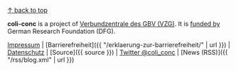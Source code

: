 [↑ back to top](#top)

**coli-conc** is a project of [Verbundzentrale des GBV (VZG)](https://www.gbv.de/). It is [funded by](http://gepris.dfg.de/gepris/projekt/276843344) German Research Foundation (DFG).

[Impressum](https://www.gbv.de/impressum)
| [Barrierefreiheit]({{ "/erklaerung-zur-barrierefreiheit/" | url }})
| [Datenschutz](https://www.gbv.de/datenschutz)
| [Source]({{ source }})
| [Twitter @coli_conc](https://twitter.com/coli_conc)
| [News (RSS)]({{ "/rss/blog.xml" | url }})

